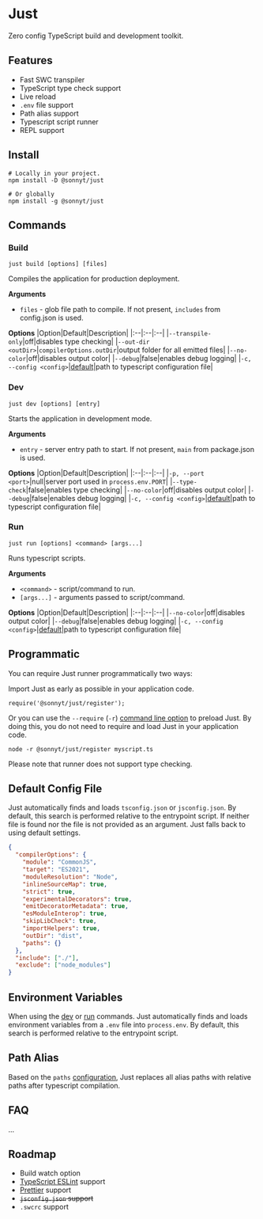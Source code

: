 # Just
Zero config TypeScript build and development toolkit.

## Features
- Fast SWC transpiler
- TypeScript type check support
- Live reload
- `.env` file support
- Path alias support
- Typescript script runner
- REPL support

## Install
```shell
# Locally in your project.
npm install -D @sonnyt/just

# Or globally
npm install -g @sonnyt/just
```

## Commands

### Build
`just build [options] [files]`

Compiles the application for production deployment.

**Arguments**
- `files` - glob file path to compile. If not present, `includes` from config.json is used.

**Options**
|Option|Default|Description|
|:--|:--|:--|
|`--transpile-only`|off|disables type checking|
|`--out-dir <outDir>`|`compilerOptions.outDir`|output folder for all emitted files|
|`--no-color`|off|disables output color|
|`--debug`|false|enables debug logging|
|`-c, --config <config>`|[default](#default-typescript-config)|path to typescript configuration file|

### Dev

`just dev [options] [entry]`

Starts the application in development mode.

**Arguments**
- `entry` - server entry path to start. If not present, `main` from package.json is used.

**Options**
|Option|Default|Description|
|:--|:--|:--|
|`-p, --port <port>`|null|server port used in `process.env.PORT`|
|`--type-check`|false|enables type checking|
|`--no-color`|off|disables output color|
|`--debug`|false|enables debug logging|
|`-c, --config <config>`|[default](#default-typescript-config)|path to typescript configuration file|

### Run
`just run [options] <command> [args...]`

Runs typescript scripts.

**Arguments**
- `<command>` - script/command to run.
- `[args...]` - arguments passed to script/command.

**Options**
|Option|Default|Description|
|:--|:--|:--|
|`--no-color`|off|disables output color|
|`--debug`|false|enables debug logging|
|`-c, --config <config>`|[default](#default-typescript-config)|path to typescript configuration file|

## Programmatic
You can require Just runner programmatically two ways:

Import Just as early as possible in your application code.
```JS
require('@sonnyt/just/register');
```

Or you can use the `--require` (`-r`) [command line option](https://nodejs.org/api/cli.html#-r---require-module) to preload Just. By doing this, you do not need to require and load Just in your application code.

```shell
node -r @sonnyt/just/register myscript.ts
```

Please note that runner does not support type checking.

## Default Config File
Just automatically finds and loads `tsconfig.json` or `jsconfig.json`. By default, this search is performed relative to the entrypoint script. If neither file is found nor the file is not provided as an argument. Just falls back to using default settings.

```JSON
{
  "compilerOptions": {
    "module": "CommonJS",
    "target": "ES2021",
    "moduleResolution": "Node",
    "inlineSourceMap": true,
    "strict": true,
    "experimentalDecorators": true,
    "emitDecoratorMetadata": true,
    "esModuleInterop": true,
    "skipLibCheck": true,
    "importHelpers": true,
    "outDir": "dist",
    "paths": {}
  },
  "include": ["./"],
  "exclude": ["node_modules"]
}
```

## Environment Variables
When using the [dev](#dev) or [run](#run) commands. Just automatically finds and loads environment variables from a `.env` file into `process.env`. By default, this search is performed relative to the entrypoint script.

## Path Alias
Based on the `paths` [configuration](https://www.typescriptlang.org/tsconfig#paths), Just replaces all alias paths with relative paths after typescript compilation.

## FAQ
...

## Roadmap
- Build watch option
- [TypeScript ESLint](https://typescript-eslint.io/) support
- [Prettier](https://www.npmjs.com/package/prettier-eslint) support
- ~~`jsconfig.json` support~~
- `.swcrc` support

